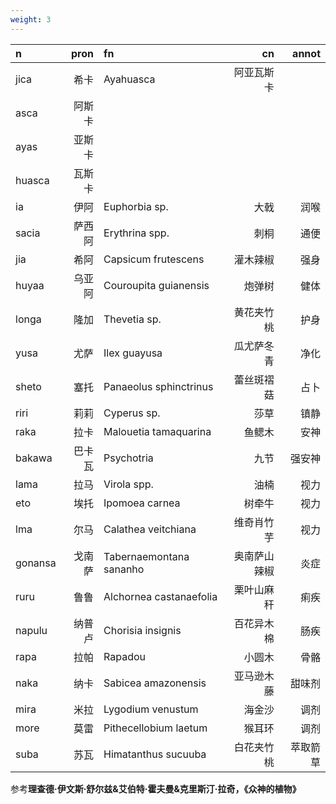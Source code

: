 ```yaml
---
weight: 3
---
```


| n       | pron   | fn                      | cn           | annot    |
| :-      | -:     | :-                      | -:           | -:       |
| jica    | 希卡   | Ayahuasca               | 阿亚瓦斯卡   |          |
| asca    | 阿斯卡 |                         |              |          |
| ayas    | 亚斯卡 |                         |              |          |
| huasca  | 瓦斯卡 |                         |              |          |
| ia      | 伊阿   | Euphorbia sp.           | 大戟         | 润喉     |
| sacia   | 萨西阿 | Erythrina spp.          | 刺桐         | 通便     |
| jia     | 希阿   | Capsicum frutescens     | 灌木辣椒     | 强身     |
| huyaa   | 乌亚阿 | Couroupita guianensis   | 炮弹树       | 健体     |
| longa   | 隆加   | Thevetia sp.            | 黄花夹竹桃   | 护身     |
| yusa    | 尤萨   | Ilex guayusa            | 瓜尤萨冬青   | 净化     |
| sheto   | 塞托   | Panaeolus sphinctrinus  | 蕾丝斑褶菇   | 占卜     |
| riri    | 莉莉   | Cyperus sp.             | 莎草         | 镇静     |
| raka    | 拉卡   | Malouetia tamaquarina   | 鱼鳃木       | 安神     |
| bakawa  | 巴卡瓦 | Psychotria              | 九节         | 强安神   |
| lama    | 拉马   | Virola spp.             | 油楠         | 视力     |
| eto     | 埃托   | Ipomoea carnea          | 树牵牛       | 视力     |
| lma     | 尔马   | Calathea veitchiana     | 维奇肖竹芋   | 视力     |
| gonansa | 戈南萨 | Tabernaemontana sananho | 奥南萨山辣椒 | 炎症     |
| ruru    | 鲁鲁   | Alchornea castanaefolia | 栗叶山麻秆   | 痢疾     |
| napulu  | 纳普卢 | Chorisia insignis       | 百花异木棉   | 肠疾     |
| rapa    | 拉帕   | Rapadou                 | 小圆木       | 骨骼     |
| naka    | 纳卡   | Sabicea amazonensis     | 亚马逊木藤   | 甜味剂   |
| mira    | 米拉   | Lygodium venustum       | 海金沙       | 调剂     |
| more    | 莫雷   | Pithecellobium laetum   | 猴耳环       | 调剂     |
| suba    | 苏瓦   | Himatanthus sucuuba     | 白花夹竹桃   | 萃取箭草 |

参考**理查德·伊文斯·舒尔兹&艾伯特·霍夫曼&克里斯汀·拉奇，《众神的植物》**